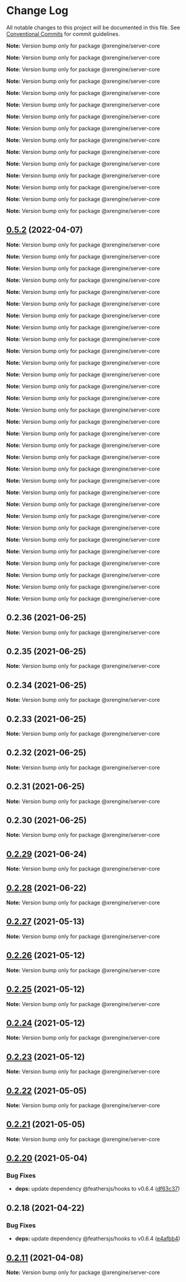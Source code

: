 # Change Log

All notable changes to this project will be documented in this file.
See [Conventional Commits](https://conventionalcommits.org) for commit guidelines.



**Note:** Version bump only for package @xrengine/server-core







**Note:** Version bump only for package @xrengine/server-core







**Note:** Version bump only for package @xrengine/server-core







**Note:** Version bump only for package @xrengine/server-core







**Note:** Version bump only for package @xrengine/server-core







**Note:** Version bump only for package @xrengine/server-core







**Note:** Version bump only for package @xrengine/server-core







**Note:** Version bump only for package @xrengine/server-core







**Note:** Version bump only for package @xrengine/server-core







**Note:** Version bump only for package @xrengine/server-core







**Note:** Version bump only for package @xrengine/server-core







**Note:** Version bump only for package @xrengine/server-core







**Note:** Version bump only for package @xrengine/server-core







**Note:** Version bump only for package @xrengine/server-core







**Note:** Version bump only for package @xrengine/server-core





## [0.5.2](https://github.com/XRFoundation/XREngine/compare/v0.5.1...v0.5.2) (2022-04-07)

**Note:** Version bump only for package @xrengine/server-core







**Note:** Version bump only for package @xrengine/server-core







**Note:** Version bump only for package @xrengine/server-core







**Note:** Version bump only for package @xrengine/server-core







**Note:** Version bump only for package @xrengine/server-core







**Note:** Version bump only for package @xrengine/server-core







**Note:** Version bump only for package @xrengine/server-core







**Note:** Version bump only for package @xrengine/server-core







**Note:** Version bump only for package @xrengine/server-core







**Note:** Version bump only for package @xrengine/server-core







**Note:** Version bump only for package @xrengine/server-core







**Note:** Version bump only for package @xrengine/server-core







**Note:** Version bump only for package @xrengine/server-core







**Note:** Version bump only for package @xrengine/server-core







**Note:** Version bump only for package @xrengine/server-core







**Note:** Version bump only for package @xrengine/server-core







**Note:** Version bump only for package @xrengine/server-core







**Note:** Version bump only for package @xrengine/server-core







**Note:** Version bump only for package @xrengine/server-core







**Note:** Version bump only for package @xrengine/server-core







**Note:** Version bump only for package @xrengine/server-core







**Note:** Version bump only for package @xrengine/server-core







**Note:** Version bump only for package @xrengine/server-core







**Note:** Version bump only for package @xrengine/server-core







**Note:** Version bump only for package @xrengine/server-core







**Note:** Version bump only for package @xrengine/server-core







**Note:** Version bump only for package @xrengine/server-core







**Note:** Version bump only for package @xrengine/server-core







**Note:** Version bump only for package @xrengine/server-core







**Note:** Version bump only for package @xrengine/server-core







**Note:** Version bump only for package @xrengine/server-core





## 0.2.36 (2021-06-25)

**Note:** Version bump only for package @xrengine/server-core





## 0.2.35 (2021-06-25)

**Note:** Version bump only for package @xrengine/server-core





## 0.2.34 (2021-06-25)

**Note:** Version bump only for package @xrengine/server-core





## 0.2.33 (2021-06-25)

**Note:** Version bump only for package @xrengine/server-core





## 0.2.32 (2021-06-25)

**Note:** Version bump only for package @xrengine/server-core





## 0.2.31 (2021-06-25)

**Note:** Version bump only for package @xrengine/server-core





## 0.2.30 (2021-06-25)

**Note:** Version bump only for package @xrengine/server-core





## [0.2.29](https://github.com/barankyle/xr3ngine/compare/v0.2.28...v0.2.29) (2021-06-24)

**Note:** Version bump only for package @xrengine/server-core





## [0.2.28](https://github.com/barankyle/xr3ngine/compare/v0.2.27...v0.2.28) (2021-06-22)

**Note:** Version bump only for package @xrengine/server-core





## [0.2.27](https://github.com/barankyle/xrengine/compare/v0.2.26...v0.2.27) (2021-05-13)

**Note:** Version bump only for package @xrengine/server-core





## [0.2.26](https://github.com/barankyle/xrengine/compare/v0.2.24...v0.2.26) (2021-05-12)

**Note:** Version bump only for package @xrengine/server-core





## [0.2.25](https://github.com/barankyle/xrengine/compare/v0.2.24...v0.2.25) (2021-05-12)

**Note:** Version bump only for package @xrengine/server-core





## [0.2.24](https://github.com/barankyle/xrengine/compare/v0.2.23...v0.2.24) (2021-05-12)

**Note:** Version bump only for package @xrengine/server-core





## [0.2.23](https://github.com/barankyle/xrengine/compare/v0.2.22...v0.2.23) (2021-05-12)

**Note:** Version bump only for package @xrengine/server-core





## [0.2.22](https://github.com/xrengine/xrengine/compare/v0.2.21...v0.2.22) (2021-05-05)

**Note:** Version bump only for package @xrengine/server-core





## [0.2.21](https://github.com/barankyle/xrengine/compare/v0.2.20...v0.2.21) (2021-05-05)

**Note:** Version bump only for package @xrengine/server-core





## [0.2.20](https://github.com/barankyle/xrengine/compare/v0.2.18...v0.2.20) (2021-05-04)


### Bug Fixes

* **deps:** update dependency @feathersjs/hooks to v0.6.4 ([df63c37](https://github.com/barankyle/xrengine/commit/df63c37dcf4eb61a8e9ed4bdcfa2053d60164d8b))





## 0.2.18 (2021-04-22)


### Bug Fixes

* **deps:** update dependency @feathersjs/hooks to v0.6.4 ([e4afbb4](https://github.com/XRFoundation/XREngine/commit/e4afbb4e1f3f085855393eea997453c6002aaedb))





## [0.2.11](https://github.com/XRFoundation/XREngine/compare/v0.2.10...v0.2.11) (2021-04-08)

**Note:** Version bump only for package @xrengine/server-core
